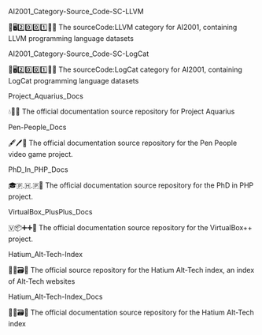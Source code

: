 
AI2001_Category-Source_Code-SC-LLVM

🧠️🖥️2️⃣️0️⃣️0️⃣️1️⃣️💾️📜️ The sourceCode:LLVM category for AI2001, containing LLVM programming language datasets

AI2001_Category-Source_Code-SC-LogCat

🧠️🖥️2️⃣️0️⃣️0️⃣️1️⃣️💾️📜️ The sourceCode:LogCat category for AI2001, containing LogCat programming language datasets

Project_Aquarius_Docs

💧️🌊️📖️ The official documentation source repository for Project Aquarius

Pen-People_Docs

🖋️🖊️📖️ The official documentation source repository for the Pen People video game project.

PhD_In_PHP_Docs

🎓️🇵.🇭.🇵📖️ The official documentation source repository for the PhD in PHP project.

VirtualBox_PlusPlus_Docs

🇻📦️➕️➕️📖️ The official documentation source repository for the VirtualBox++ project.

Hatium_Alt-Tech-Index

💢️🌐️🗃️💾️ The official source repository for the Hatium Alt-Tech index, an index of Alt-Tech websites

Hatium_Alt-Tech-Index_Docs

💢️🌐️🗃️📖️ The official documentation source repository for the Hatium Alt-Tech index


